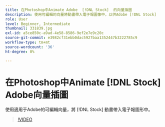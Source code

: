 ```yaml
---
title: 在Photoshop中Animate Adobe  [!DNL Stock]  的向量插圖
description: 使用可編輯的向量將動畫帶入電子報圖像中，以供Adobe [!DNL Stock]
role: User
level: Beginner, Intermediate
thumbnail: 331839.jpg
exl-id: a5ce850c-a9ad-4e58-8586-9ef2e7e9c20c
source-git-commit: e3982cf31ebb0dac5927baa1352447b3222785c9
workflow-type: tm+mt
source-wordcount: '36'
ht-degree: 0%

---
```


# 在Photoshop中Animate [!DNL Stock] Adobe向量插圖

使用適用于Adobe的可編輯向量，將 [!DNL Stock] 動畫帶入電子報圖形中。

>[!VIDEO](https://video.tv.adobe.com/v/331839?hidetitle=true)
